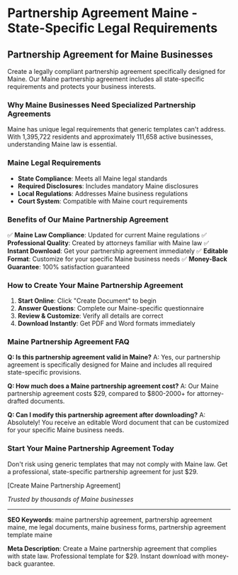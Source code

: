 # Partnership Agreement Maine - State-Specific Legal Requirements

## Partnership Agreement for Maine Businesses

Create a legally compliant partnership agreement specifically designed for Maine. Our Maine partnership agreement includes all state-specific requirements and protects your business interests.

### Why Maine Businesses Need Specialized Partnership Agreements

Maine has unique legal requirements that generic templates can't address. With 1,395,722 residents and approximately 111,658 active businesses, understanding Maine law is essential.

### Maine Legal Requirements

- **State Compliance**: Meets all Maine legal standards
- **Required Disclosures**: Includes mandatory Maine disclosures
- **Local Regulations**: Addresses Maine business regulations
- **Court System**: Compatible with Maine court requirements

### Benefits of Our Maine Partnership Agreement

✅ **Maine Law Compliance**: Updated for current Maine regulations
✅ **Professional Quality**: Created by attorneys familiar with Maine law
✅ **Instant Download**: Get your partnership agreement immediately
✅ **Editable Format**: Customize for your specific Maine business needs
✅ **Money-Back Guarantee**: 100% satisfaction guaranteed

### How to Create Your Maine Partnership Agreement

1. **Start Online**: Click "Create Document" to begin
2. **Answer Questions**: Complete our Maine-specific questionnaire
3. **Review & Customize**: Verify all details are correct
4. **Download Instantly**: Get PDF and Word formats immediately

### Maine Partnership Agreement FAQ

**Q: Is this partnership agreement valid in Maine?**
A: Yes, our partnership agreement is specifically designed for Maine and includes all required state-specific provisions.

**Q: How much does a Maine partnership agreement cost?**
A: Our Maine partnership agreement costs $29, compared to $800-2000+ for attorney-drafted documents.

**Q: Can I modify this partnership agreement after downloading?**
A: Absolutely! You receive an editable Word document that can be customized for your specific Maine business needs.

### Start Your Maine Partnership Agreement Today

Don't risk using generic templates that may not comply with Maine law. Get a professional, state-specific partnership agreement for just $29.

[Create Maine Partnership Agreement]

_Trusted by thousands of Maine businesses_

---

**SEO Keywords**: maine partnership agreement, partnership agreement maine, me legal documents, maine business forms, partnership agreement template maine

**Meta Description**: Create a Maine partnership agreement that complies with state law. Professional template for $29. Instant download with money-back guarantee.
